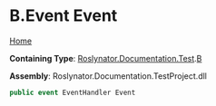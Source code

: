 # B\.Event Event <a name="_Top"></a>

[Home](../../../../../README.md)

**Containing Type**: [Roslynator.Documentation.Test](../../README.md#_Top)\.[B](../README.md#_Top)

**Assembly**: Roslynator\.Documentation\.TestProject\.dll

```csharp
public event EventHandler Event
```

